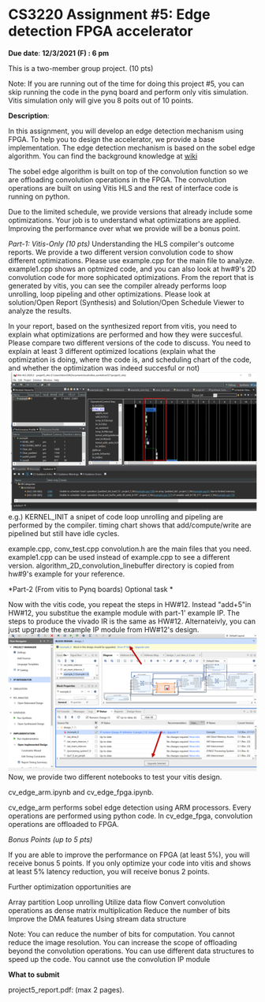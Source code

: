 # CS3220 Assignment #5:  Edge detection FPGA accelerator

**Due date**: **12/3/2021 (F) : 6 pm**

This is a two-member group project.
(10 pts) 

Note: If you are running out of the time for doing this project #5, you can skip running the code in the pynq board and perform only vitis simulation. Vitis simulation only will give you 8 poits out of 10 points. 

**Description**:

In this assignment, you will develop an edge detection mechanism using FPGA. 
To help you to design the accelerator, we provide a base implementation. The edge detection mechanism is based on the sobel edge algorithm. You can find the background knowledge at <a href="https://en.wikipedia.org/wiki/Sobel_operator"> wiki </a>

The sobel edge algorithm is built on top of the convolution function so we are offloading convolution operations in the FPGA. The convolution operations are built on using Vitis HLS and the rest of interface code is running on python. 


Due to the limited schedule, we provide versions that already include some optimizations. Your job is to understand what optimizations are applied. 
Improving the performance over what we provide will be a bonus point. 


*Part-1: Vitis-Only (10 pts)*  Understanding the HLS compiler's outcome reports. We provide a two different version convolution code to show different optimizations. 
Please use example.cpp for the main file to analyze. example1.cpp shows an optmized code, and you can also look at hw#9's 2D convolution code for more sophicated optimizations. From the report that is generated by vitis, you can see the compiler already performs loop unrolling, loop pipeling and other optimizations. Please look at solution/Open Report (Synthesis) and Solution/Open Schedule Viewer to analyze the results. 

In your report, based on the synthesized report from vitis, you need to explain what optimizations are performed and how they were succesful.  Please compare two different versions of the code to discuss.  You need to explain at least 3 different optimized locations (explain what the optimization is doing, where the code is, and scheduling chart of the code, and whether the optimization was indeed succesful or not) 
<img src="figs/vitis_dynamic_schedule.png"> 
e.g.) 
KERNEL_INIT
a snipet of code 
loop unrolling and pipeling are performed by the compiler. 
timing chart shows that add/compute/write are pipelined but still have idle cycles. 



example.cpp, conv_test.cpp convolution.h are the main files that you need. example1.cpp can be used instead of example.cpp to see a different version. 
algorithm_2D_convolution_linebuffer directory is copied from hw#9's example for your reference. 

*Part-2 (From vitis to Pynq boards) Optional task * 

Now with the vitis code, you repeat the steps in HW#12. Instead "add+5"in HW#12, you substitue the example module with part-1' example IP. The steps to produce the vivado IR is the same as HW#12. Alternateivly, you can just upgrade the example IP module from HW#12's design. 
 <img src="figs/upgrade_ip.png">
Now, we provide two different notebooks to test your vitis design. 

cv_edge_arm.ipynb and cv_edge_fpga.ipynb. 

cv_edge_arm performs sobel edge detection using ARM processors. Every operations are performed using python code. 
In cv_edge_fpga, convolution operations are offloaded to FPGA. 


*Bonus Points (up to 5 pts)* 

If you are able to improve the performance on FPGA (at least 5%), you will receive bonus 5 points. If you only optimize your code into vitis and shows at least 5% latency reduction, you will receive bonus 2 points. 

Further optimization opportunities are 

Array partition 
Loop unrolling 
Utilize data flow 
Convert convolution operations as dense matrix multiplication 
Reduce the number of bits 
Improve the DMA features 
Using stream data structure 

Note: 
You can reduce the number of bits for computation. 
You cannot reduce the image resolution. 
You can increase the scope of offloading beyond the convolution operations. 
You can use different data structures to speed up the code. 
You cannot use the convolution IP module 


**What to submit** 
 
project5_report.pdf: (max 2 pages). 








